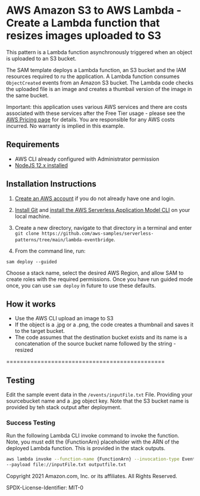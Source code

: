 # AWS Amazon S3 to AWS Lambda - Create a Lambda function that resizes images uploaded to S3

This pattern is a Lambda function asynchronously triggered when an object is uploaded to an S3 bucket. 

The SAM template deploys a Lambda function, an S3 bucket and the IAM resources required to ru the application. A Lambda function consumes `ObjectCreated` events from an Amazon S3 bucket. The Lambda code checks the uploaded file is an image and creates a thumbail version of the image in the same bucket.

Important: this application uses various AWS services and there are costs associated with these services after the Free Tier usage - please see the [AWS Pricing page](https://aws.amazon.com/pricing/) for details. You are responsible for any AWS costs incurred. No warranty is implied in this example.

## Requirements

* AWS CLI already configured with Administrator permission
* [NodeJS 12.x installed](https://nodejs.org/en/download/)

## Installation Instructions

1. [Create an AWS account](https://portal.aws.amazon.com/gp/aws/developer/registration/index.html) if you do not already have one and login.

1. [Install Git](https://git-scm.com/book/en/v2/Getting-Started-Installing-Git) and [install the AWS Serverless Application Model CLI](https://docs.aws.amazon.com/serverless-application-model/latest/developerguide/serverless-sam-cli-install.html) on your local machine.

1. Create a new directory, navigate to that directory in a terminal and enter ```git clone https://github.com/aws-samples/serverless-patterns/tree/main/lambda-eventbridge```.

1. From the command line, run:
```
sam deploy --guided
```
Choose a stack name, select the desired AWS Region, and allow SAM to create roles with the required permissions. Once you have run guided mode once, you can use `sam deploy` in future to use these defaults.

## How it works

* Use the AWS CLI upload an image to S3
* If the object is a .jpg or a .png, the code creates a thumbnail and saves it to the target bucket. 
* The code assumes that the destination bucket exists and its name is a concatenation of the source bucket name followed by the string -resized

==============================================

## Testing

Edit the sample event data in the `/events/inputFile.txt` File. Providing your sourcebucket name and a .jpg object key. Note that the S3 bucket  name is provided by teh stack output after deployment.

### Success Testing

Run the following Lambda CLI invoke command to invoke the function. Note, you must edit the {FunctionArn} placeholder with the ARN of the deployed Lambda function. This is provided in the stack outputs.

```bash
aws lambda invoke --function-name {FunctionArn} --invocation-type Event \
--payload file://inputFile.txt outputfile.txt
```

Copyright 2021 Amazon.com, Inc. or its affiliates. All Rights Reserved.

SPDX-License-Identifier: MIT-0
